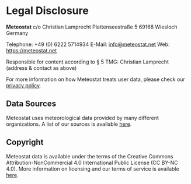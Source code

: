 # Legal Disclosure

**Meteostat**
c/o Christian Lamprecht
Plattenseestraße 5
69168 Wiesloch
Germany

Telephone: +49 (0) 6222 5714934
E-Mail: info@meteostat.net
Web: https://meteostat.net

Responsible for content according to § 5 TMG: Christian Lamprecht (address & contact as above)

For more information on how Meteostat treats user data, please check our [privacy policy](/en/privacy).

## Data Sources

Meteostat uses meteorological data provided by many different organizations. A list of our sources is available [here](https://dev.meteostat.net/sources.html).

## Copyright

Meteostat data is available under the terms of the Creative Commons Attribution-NonCommercial 4.0 International Public License (CC BY-NC 4.0). More information on licensing and our terms of service is available [here](https://dev.meteostat.net/terms.html).
